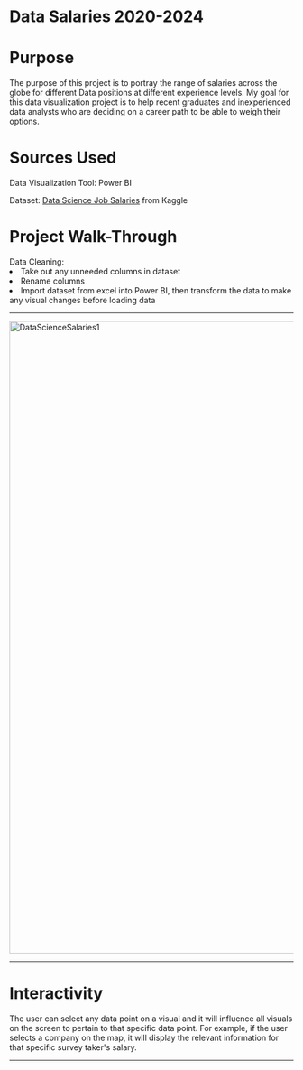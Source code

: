 # Data Salaries 2020-2024
<h1> Purpose </h1>
The purpose of this project is to portray the range of salaries across the globe for different Data positions at different experience levels. My goal for this data visualization project is to help recent graduates and inexperienced data analysts who are deciding on a career path to be able to weigh their options. 
<h1> Sources Used </h1>
Data Visualization Tool: Power BI

Dataset: [Data Science Job Salaries](https://www.kaggle.com/datasets/ruchi798/data-science-job-salaries) from Kaggle
<h1> Project Walk-Through </h1>
Data Cleaning:
<li>Take out any unneeded columns in dataset</li>
<li>Rename columns</li>
<li>Import dataset from excel into Power BI, then transform the data to make any visual changes before loading data</li>

---------------------------------------------------------------------------------------------------------------------------

<img width="1120" alt="DataScienceSalaries1" src="https://github.com/idcruz99/Data-Salaries-2020-2024/assets/160052201/d0fbfe1a-7796-4860-9479-b5c4d622093b">

---------------------------------------------------------------------------------------------------------------------------

<h1> Interactivity </h1>
The user can select any data point on a visual and it will influence all visuals on the screen to pertain to that specific data point. For example, if the user selects a company on the map, it will display the relevant information for that specific survey taker's salary.

---------------------------------------------------------------------------------------------------------------------------



